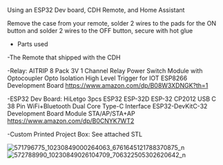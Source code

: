 Using an ESP32 Dev board, CDH Remote, and Home Assistant

Remove the case from your remote, solder 2 wires to the pads for the ON button and solder 2 wires to the OFF button, secure with hot glue


- Parts used 

-The Remote that shipped with the CDH

-Relay: AITRIP 8 Pack 3V 1 Channel Relay Power Switch Module with Optocoupler Opto Isolation High Level Trigger for IOT ESP8266 Development Board 
https://www.amazon.com/dp/B08W3XDNGK?th=1

-ESP32 Dev Board: HiLetgo 3pcs ESP32 ESP-32D ESP-32 CP2012 USB C 38 Pin WiFi+Bluetooth Dual Core Type-C Interface ESP32-DevKitC-32 Development Board Module STA/AP/STA+AP 
https://www.amazon.com/dp/B0CNYK7WT2

-Custom Printed Project Box: See attached STL

![571796775_10230849000264063_6761645121788370875_n](https://github.com/user-attachments/assets/b38ffa16-9890-4494-b8a6-a213b2f00fc0)
![572788990_10230849026104709_706322505302620642_n](https://github.com/user-attachments/assets/2e1f8eaa-6755-46db-bcd7-0494aa16741a)
